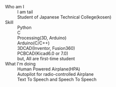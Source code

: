 <dl>

  <dt>Who am I</dt>
    <dd>I am tail</dd>
    <dd>Student of Japanese Technical College(kosen)</dd>

  <dt>Skill</dt>
    <dd>Python</dd>
    <dd>C</dd>
    <dd>Processing(3D, Arduino)</dd>
    <dd>Arduino(C/C++)</dd>
    <dd>3DCAD(Inventor, Fusion360)</dd>
    <dd>PCBCAD(Kicad6.0 or 7.0)</dd>
    <dd>but, All are first-time student</dd>

  <dt>What I'm doing</dt>
    <dd>Human Powered Airplane(HPA)</dd>
    <dd>Autopilot for radio-controlled Airplane</dd>
    <dd>Text To Speech and Speech To Speech</dd>

</dl>
